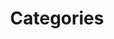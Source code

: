 ---
title: Categories
layout: categories
permalink: /categories/
show_excerpts: false
entries_layout: grid
---